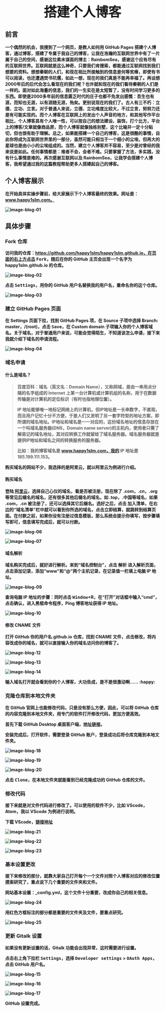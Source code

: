 <center><span style="color:inherit;font-size:3em;"><b>搭建个人博客<b></span></center>

## 前言

一个偶然的机会，我搜到了一个网页，是教人如何用 GitHub Pages 搭建个人博客，通过博客，搭建了专属于我自己的博客，让我在浩瀚的互联网世界中有了一片属于自己的空间，感谢这位素未谋面的博主：RainbomSea，感谢这个应有尽有的互联网世界。互联网就是这么神奇，只要我们肯搜索，都能通过互联网找到我们想要的资料。想想秦朝的人们，和现在相比所接触到的信息是何等贫瘠，即使有书可以阅读，也还遭遇焚书坑儒，如此一想，现在的我们真是不能再幸福了。再设想2000年后的后代会怎么看现在的我们呢？也许就和现在的我们看待秦朝的人们是一样的。面对如此海量的信息，我们的一生实在是太短暂了，没有时间学习更多的东西。即使是2000多年前的信息匮乏时代的庄子也都不免发出感慨：吾生也有涯，而知也无涯，以有涯随无涯，殆矣。更别说现在的我们了。古人有三不朽：立德、立功、立言。对于普通人来说，立德、立功难度比较大，不过立言，努努力还是有可能实现的。而个人博客在互联网上的发出个人声音的地方，和其他写作平台相比，个人博客具有个人唯一性，可以按自己的想法建设、装饰，打个比方，平台上的博客/文章就像商品房，而个人博客就像独栋别墅，这个比喻并一定十分贴切，但也很有助于理解。总之，如果能搭建一个自己的博客，这是很酷的事情，自此你将成为互联网世界里的一部分，虽然可能只相当于一个细小的尘埃，但再大的星球也是由小小的尘埃组成的。当然，建立个人博客并不容易，至少是对曾经的我来说是如此。任何事情都是：难者不会，会者不难。只要掌握了方法，多实践，没有什么事情是难的。再次感谢互联网以及 RainbomSea，让我学会搭建个人博客，我希望通过我的这篇教程帮助更多人搭建起自己的博客。

## 个人博客展示

在开始具体实操步骤前，给大家展示下个人博客最终的效果。网址是：www.happy1slm.com。

![image-blog-01](https://cdn.jsdelivr.net/gh/happy1slm/cloudimg@master/image-blog-01.jpg)

## 具体步骤

### Fork 仓库

访问我的仓库：https://github.com/happy1slm/happy1slm.github.io，在页面的右上方点击 <kbd>Fork</kbd>，随后在你的 GitHub 主页会出现一个名字为 happy1slm.github.io 的仓库。

![image-blog-02](https://cdn.jsdelivr.net/gh/happy1slm/cloudimg@master/image-blog-02.jpg)

点击 <kbd>Settings</kbd>，用你的 GitHub 用户名替换我的用户名，重命名你的这个仓库。

![image-blog-03](https://cdn.jsdelivr.net/gh/happy1slm/cloudimg@master/image-blog-03.jpg)

### 建立 GitHub Pages 页面

在 Settings 页面下拉，找到 GitHub Pages 项，在 Source 子项中选择 Branch: master，/(root)，点击 <kbd>Save</kbd>，在 Custom domain 子项输入你的个人博客域名。关于域名，对于普通用户来说，可能会觉得陌生，不知道该怎么申请，接下来我就介绍下域名的申请流程。

![image-blog-04](https://cdn.jsdelivr.net/gh/happy1slm/cloudimg@master/image-blog-04.jpg)

### 域名申请

#### 什么是域名？

> 百度百科：域名（英文名：Domain Name），又称网域，是由一串用点分隔的名字组成的 Internet 上某一台计算机或计算机组的名称，用于在数据传输是对计算机的定位标识（有时也指地理位置）。
>
> IP 地址能够唯一地标记网络上的计算机，但IP地址是一长串数字，不直观，而且用户记忆十分不方便，于是人们又发明了另一套字符型的地址方案，即所谓的域名地址。IP地址和域名是一一对应的，这份域名地址的信息存放在一个叫域名服务器(DNS，Domain name server)的主机内，使用者只需了解易记的域名地址，其对应转换工作就留给了域名服务器。域名服务器就是提供IP地址和域名之间的转换服务的服务器。
>
> 比如：我的博客域名是 www.happy1slm.com，我的 IP 地址是 185.199.111.153。
>

购买域名的网站不少，我选择的是阿里云，就以阿里云为例进行介绍。

#### 购买域名

登陆 [阿里云](https://wanwang.aliyun.com/domain/)，选择自己心仪的域名，看是否被注册，现在除了 .com，.cn，.org 等常见后缀名的域名，还有很多其他后缀名的域名，如 .top，.中国等域名，如果 .com，.cn 被注册了，还可以选择其它后缀名。选好之后，点击 <kbd>加入清单</kbd>，在右边的“域名清单”栏中就可以看到你所选的域名，点击<kbd>立即结算</kbd>，就跳转到结算页面。在付款之前，如果你没有注册过信息模板，那么系统会提示你填写，按步骤填写即可，信息填写完成后，就可以付款。

![image-blog-06](https://cdn.jsdelivr.net/gh/happy1slm/cloudimg@master/image-blog-06.jpg)

![image-blog-07](https://i.loli.net/2020/10/01/63haUVgJFYIiqPy.jpg)

#### 域名解析

域名购买完成后，就好进行解析。来到“域名控制台”，点击 <kbd>解析</kbd> 进入解析页面，点击<kbd>添加记录</kbd>，添加“www”和“@”两个主机记录，在记录值一栏填上电脑 IP 地址。

![image-blog-09](https://i.loli.net/2020/10/01/4hQLHNAqDu7iUSF.jpg)

查询电脑 IP 地址的步骤：同时点击 <kbd>Window</kbd>+R，在“打开”对话框中输入“cmd”，点击<kbd>确认</kbd>，进入黑框命令程序，Ping 博客地址获得 IP 地址。

![image-blog-10](https://i.loli.net/2020/10/01/kgYqXJCya1dDGOK.jpg)

#### 修改 CNAME 文件

打开 GitHub 你的用户名.github.io 仓库，找到 CNAME 文件，点击修改，将内容改成你的域名，就可以直接输入你的域名访问你的博客了。

![image-blog-12](https://i.loli.net/2020/10/01/pwlJScztU71PL4k.jpg)

![image-blog-13](https://i.loli.net/2020/10/01/mYv8IT3wsd7kOt6.jpg)

![image-blog-14](https://i.loli.net/2020/10/01/8vzFX3SZGHWrRPk.jpg)

输入域名打开就会看到你的个人博客，大功告成，是不是很激动啊…… :happy:

### 克隆仓库到本地文件夹

在 GitHub 官网上也能修改代码，只是没有那么方便，因此，可以将 GitHub 仓库的内容克隆到本地文件夹，用专门的软件打开修改代码，更加方便高效。

首先下载 GitHub Desktop 桌面客户端，[地址链接](https://desktop.github.com/)。 

安装完成后，打开软件，需要登录 GitHub 账户，登录成功后将仓库克隆到本地文件夹。

![image-blog-18](https://cdn.jsdelivr.net/gh/happy1slm/cloudimg@master/image-blog-18.jpg)

![image-blog-19](https://cdn.jsdelivr.net/gh/happy1slm/cloudimg@master/image-blog-19.jpg)

![image-blog-20](https://cdn.jsdelivr.net/gh/happy1slm/cloudimg@master/image-blog-20.jpg)

点击 <kbd>Clone</kbd>，在本地文件夹就能看到已经克隆成功的 GitHub 仓库的文件。

### 修改代码

接下来就是对文件代码进行修改了。可以使用的软件不少，比如 VScode，Atom，我以 VScode 为例进行说明。

下载 VScode，[链接地址](https://code.visualstudio.com/)

![image-blog-21](https://cdn.jsdelivr.net/gh/happy1slm/cloudimg@master/image-blog-21.jpg)

![image-blog-22](https://cdn.jsdelivr.net/gh/happy1slm/cloudimg@master/image-blog-22.jpg)

![image-blog-23](https://cdn.jsdelivr.net/gh/happy1slm/cloudimg@master/image-blog-23.jpg)

### 基本设置更改

接下来修改的部分，就靠大家自己打开每个一个文件对照个人博客对应的修改位置摸索研究了，重点说下几个重要的文件夹和文件。

网站基本设置：**_config.yml**，这个文件十分重要，改成你自己的相关信息。

![image-blog-24](https://cdn.jsdelivr.net/gh/happy1slm/cloudimg@master/image-blog-24.jpg)

用红色方框标注的部分都是重要的文件夹及文件，要重点研究。

![image-blog-25](https://cdn.jsdelivr.net/gh/happy1slm/cloudimg@master/image-blog-25.jpg)

### 更新 Gitalk 设置

如果没有更新设置的话，Gitalk 功能会出现异常，这时需要进行设置。

点击右上角下拉栏 <kbd>Settings</kbd>，选择 <kbd>Developer settings</kbd> > <kbd>OAuth Apps</kbd>，点击 GitHub 用户名。

![image-blog-15](https://i.loli.net/2020/10/01/EtXKmjSbQRJ8LeV.jpg)

![image-blog-16](https://i.loli.net/2020/10/01/CTEL6DjxURKlmnW.jpg)

![image-blog-17](https://i.loli.net/2020/10/01/CTEL6DjxURKlmnW.jpg)

GitHub 设置完成。
